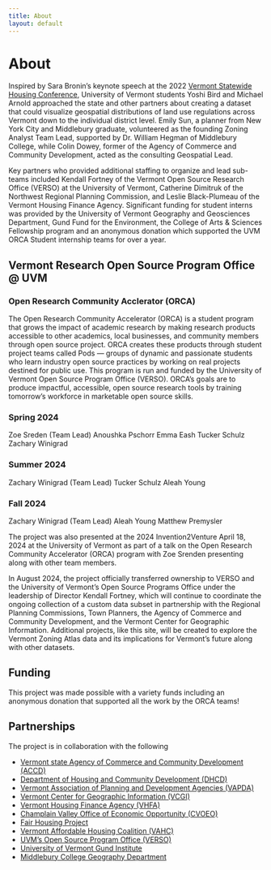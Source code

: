 ```yaml
---
title: About
layout: default
---
```

# About
Inspired by Sara Bronin’s keynote speech at the 2022 [Vermont Statewide Housing Conference](https://vhfa.org/conference), University of Vermont students Yoshi Bird and Michael Arnold approached the state and other partners about creating a dataset that could visualize geospatial distributions of land use regulations across Vermont down to the individual district level. Emily Sun, a planner from New York City and Middlebury graduate, volunteered as the founding Zoning Analyst Team Lead, supported by Dr. William Hegman of Middlebury College, while Colin Dowey, former of the Agency of Commerce and Community Development, acted as the consulting Geospatial Lead.

Key partners who provided additional staffing to organize and lead sub-teams included Kendall Fortney of the Vermont Open Source Research Office (VERSO) at the University of Vermont, Catherine Dimitruk of the Northwest Regional Planning Commission, and Leslie Black-Plumeau of the Vermont Housing Finance Agency. Significant funding for student interns was provided by the University of Vermont Geography and Geosciences Department, Gund Fund for the Environment, the College of Arts & Sciences Fellowship program and an anonymous donation which supported the UVM ORCA Student internship teams for over a year.

## Vermont Research Open Source Program Office @ UVM
### Open Research Community Acclerator (ORCA) 

The Open Research Community Accelerator (ORCA) is a student program that grows the impact of academic research by making research products accessible to other academics, local businesses, and community members through open source project. ORCA creates these products through student project teams called Pods — groups of dynamic and passionate students who learn industry open source practices by working on real projects destined for public use. This program is run and funded by the University of Vermont Open Source Program Office (VERSO). ORCA’s goals are to produce impactful, accessible, open source research tools by training tomorrow’s workforce in marketable open source skills.

### Spring 2024
Zoe Sreden (Team Lead)
Anoushka Pschorr
Emma Eash
Tucker Schulz
Zachary Winigrad

### Summer 2024
Zachary Winigrad (Team Lead)
Tucker Schulz
Aleah Young

### Fall 2024
Zachary Winigrad (Team Lead)
Aleah Young 
Matthew Premysler

The project was also presented at the 2024 Invention2Venture April 18, 2024 at the University of Vermont as part of a talk on the Open Research Community Accelerator (ORCA) program with Zoe Srenden presenting along with other team members.

In August 2024, the project officially transferred ownership to VERSO and the University of Vermont’s Open Source Programs Office under the leadership of Director Kendall Fortney, which will continue to coordinate the ongoing collection of a custom data subset in partnership with the Regional Planning Commissions, Town Planners, the Agency of Commerce and Community Development, and the Vermont Center for Geographic Information. Additional projects, like this site, will be created to explore the Vermont Zoning Atlas data and its implications for Vermont’s future along with other datasets.

## Funding
This project was made possible with a variety funds including an anonymous donation that supported all the work by the ORCA teams!

## Partnerships
The project is in collaboration with the following
* [Vermont state Agency of Commerce and Community Development (ACCD)](https://accd.vermont.gov/)
* [Department of Housing and Community Development (DHCD)](https://accd.vermont.gov/housing)
* [Vermont Association of Planning and Development Agencies (VAPDA)](https://www.vapda.org/)
* [Vermont Center for Geographic Information (VCGI)](https://vcgi.vermont.gov/)
* [Vermont Housing Finance Agency (VHFA)](https://www.vhfa.org/)
* [Champlain Valley Office of Economic Opportunity (CVOEO)](https://www.cvoeo.org/)
* [Fair Housing Project](https://www.cvoeo.org/get-help/fair-housing-and-discrimination)
* [Vermont Affordable Housing Coalition (VAHC)](https://www.vtaffordablehousing.org/)
* [UVM’s Open Source Program Office (VERSO)](https://verso.w3.uvm.edu/)
* [University of Vermont Gund Institute](https://www.uvm.edu/gund)
* [Middlebury College Geography Department](https://www.middlebury.edu/college/academics/geography)



